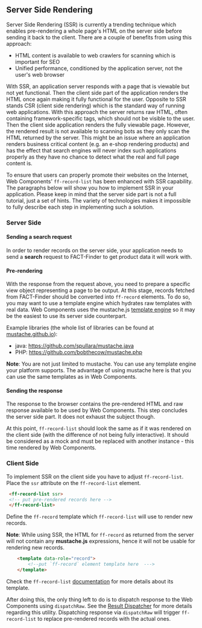 ## Server Side Rendering

Server Side Rendering (SSR) is currently a trending technique which enables pre-rendering a whole page's HTML on the server side before sending it back to the client.
There are a couple of benefits from using this approach:
* HTML content is available to web crawlers for scanning which is important for SEO
* Unified performance, conditioned by the application server, not the user's web browser

With SSR, an application server responds with a page that is viewable but not yet functional.
Then the client side part of the application renders the HTML once again making it fully functional for the user.
Opposite to SSR stands CSR (client side rendering) which is the standard way of running web applications.
With this approach the server returns raw HTML, often containing framework-specific tags, which should not be visible to the user.
Then the client side application renders the fully viewable page.
However, the rendered result is not available to scanning bots as they only scan the HTML returned by the server.
This might be an issue where an application renders business critical content (e.g. an e-shop rendering products) and has the effect that search engines will never index such applications properly as they have no chance to detect what the real and full page content is.
 
To ensure that users can properly promote their websites on the Internet, Web Components' `ff-record-list` has been enhanced with SSR capability.
The paragraphs below will show you how to implement SSR in your application.
Please keep in mind that the server side part is not a full tutorial, just a set of hints.
The variety of technologies makes it impossible to fully describe each step in implementing such a solution.  

### Server Side 
#### Sending a search request
In order to render records on the server side, your application needs to send a **search** request to FACT-Finder to get product data it will work with.

#### Pre-rendering
With the response from the request above, you need to prepare a specific view object representing a page to be output. 
At this stage, records fetched from FACT-Finder should be converted into `ff-record` elements.
To do so, you may want to use a template engine which hydrates raw templates with real data.
Web Components uses the mustache.js [template engine](/documentation/4.x/template-engine) so it may be the easiest to use its server side counterpart.

Example libraries (the whole list of libraries can be found at [mustache.github.io](https://mustache.github.io/)):
* java: https://github.com/spullara/mustache.java
* PHP: https://github.com/bobthecow/mustache.php

**Note**: You are not just limited to mustache. You can use any template engine your platform supports. The advantage of using mustache here is that you can use the same templates as in Web Components.  

#### Sending the response
The response to the browser contains the pre-rendered HTML and raw response available to be used by Web Components.
This step concludes the server side part.
It does not exhaust the subject though.

At this point, `ff-record-list` should look the same as if it was rendered on the client side (with the difference of not being fully interactive).
It should be considered as a mock and must be replaced with another instance - this time rendered by Web Components.   

### Client Side
To implement SSR on the client side you have to adjust `ff-record-list`.
Place the `ssr` attribute on the `ff-record-list` element.
```html
 <ff-record-list ssr>
 <!-- put pre-rendered records here -->
 </ff-record-list>
```
Define the `ff-record` template which `ff-record-list` will use to render new records.

**Note**: While using SSR, the HTML for `ff-record` as returned from the server will not contain any **mustache.js** expressions, hence it will not be usable for rendering new records. 
```html
    <template data-role="record">
        <!--put `ff-record` element template here  --->
    </template>
```
Check the `ff-record-list` [documentation](/api/4.x/ff-record-list#tab=docs) for more details about its template.

After doing this, the only thing left to do is to dispatch response to the Web Components using `dispatchRaw`.
See the [Result Dispatcher](/api/4.x/core-result-dispatcher) for more details regarding this utility.
Dispatching response via `dispatchRaw` will trigger `ff-record-list` to replace pre-rendered records with the actual ones.
